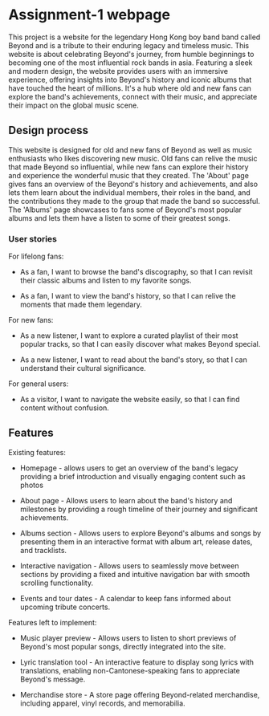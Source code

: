 # Assignment-1 webpage

This project is a website for the legendary Hong Kong boy band band called Beyond and is a tribute to their enduring legacy
and timeless music. This website is about celebrating Beyond's journey, from humble beginnings to becoming one of the most
influential rock bands in asia. Featuring a sleek and modern design, the website provides users with an immersive experience, 
offering insights into Beyond's history and iconic albums that have touched the heart of millions. It's a hub where old and new 
fans can explore the band's achievements, connect with their music, and appreciate their impact on the global music scene.

## Design process

This website is designed for old and new fans of Beyond as well as music enthusiasts who likes discovering new music. Old fans 
can relive the music that made Beyond so influential, while new fans can explore their history and experience the wonderful 
music that they created. The 'About' page gives fans an overview of the Beyond's history and achievements, and also lets them 
learn about the individual members, their roles in the band, and the contributions they made to the group that made the band 
so successful. The 'Albums' page showcases to fans some of Beyond's most popular albums and lets them have a listen to some 
of their greatest songs.

### User stories

For lifelong fans:
+ As a fan, I want to browse the band's discography, so that I can revisit their classic albums and listen to my favorite songs.
- As a fan, I want to view the band's history, so that I can relive the moments that made them legendary.

For new fans:
* As a new listener, I want to explore a curated playlist of their most popular tracks, so that I can easily discover what makes Beyond special.
+ As a new listener, I want to read about the band's story, so that I can understand their cultural significance.

For general users:
+ As a visitor, I want to navigate the website easily, so that I can find content without confusion.

## Features

Existing features:
+ Homepage - allows users to get an overview of the band's legacy providing a brief introduction and visually engaging content such as photos
- About page - Allows users to learn about the band's history and milestones by providing a rough timeline of their journey and significant achievements.
* Albums section - Allows users to explore Beyond's albums and songs by presenting them in an interactive format with album art, release dates, and 
  tracklists.
+ Interactive navigation - Allows users to seamlessly move between sections by providing a fixed and intuitive navigation bar with smooth scrolling functionality.
- Events and tour dates - A calendar to keep fans informed about upcoming tribute concerts.

Features left to implement:
+ Music player preview - Allows users to listen to short previews of Beyond's most popular songs, directly integrated into the site.
* Lyric translation tool - An interactive feature to display song lyrics with translations, enabling non-Cantonese-speaking fans to 
  appreciate Beyond's message.
- Merchandise store - A store page offering Beyond-related merchandise, including apparel, vinyl records, and memorabilia.